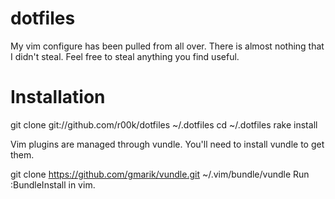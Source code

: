 dotfiles
========

My vim configure has been pulled from all over.  There is almost nothing that I didn't steal.
Feel free to steal anything you find useful.

Installation
============

git clone git://github.com/r00k/dotfiles ~/.dotfiles
cd ~/.dotfiles
rake install

Vim plugins are managed through vundle. You'll need to install vundle to get them.

git clone https://github.com/gmarik/vundle.git ~/.vim/bundle/vundle
Run :BundleInstall in vim.
